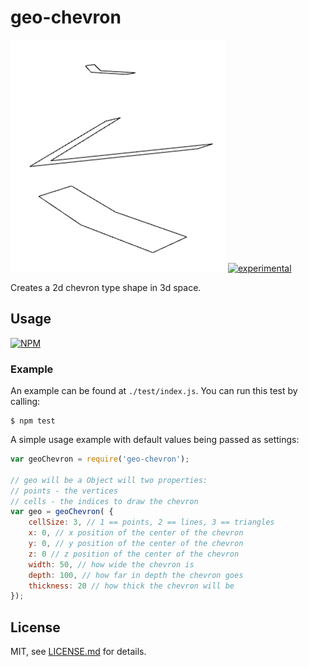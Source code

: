# geo-chevron

![render](./render.png)
[![experimental](http://badges.github.io/stability-badges/dist/experimental.svg)](http://github.com/badges/stability-badges)

Creates a 2d chevron type shape in 3d space.

## Usage

[![NPM](https://nodei.co/npm/geo-chevron.png)](https://www.npmjs.com/package/geo-chevron)

### Example

An example can be found at `./test/index.js`. You can run this test by calling:
```
$ npm test
```

A simple usage example with default values being passed as settings:
```javascript
var geoChevron = require('geo-chevron');

// geo will be a Object will two properties:
// points - the vertices
// cells - the indices to draw the chevron
var geo = geoChevron( {
    cellSize: 3, // 1 == points, 2 == lines, 3 == triangles
    x: 0, // x position of the center of the chevron
    y: 0, // y position of the center of the chevron
    z: 0 // z position of the center of the chevron
    width: 50, // how wide the chevron is
    depth: 100, // how far in depth the chevron goes
    thickness: 20 // how thick the chevron will be
});
```

## License

MIT, see [LICENSE.md](http://github.com/mikkoh/geo-chevron/blob/master/LICENSE.md) for details.
